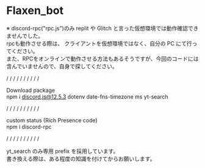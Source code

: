 # Flaxen_bot

※ discord-rpc("rpc.js")のみ replit や Glitch と言った仮想環境では動作確認できませんでした。
\
rpcも動作させる際は、 クライアントを仮想環境ではなく、自分の PC にて行ってください。
\
また、RPCをオンラインで動作させる方法もあるそうですが、今回のコードには含んでいませんので、自身で探してください。


/ / / / / / / / / /

Download package
\
npm i discord.js@12.5.3 dotenv date-fns-timezone ms yt-search

/ / / / / / / / / /

custom status (Rich Presence code)
\
npm i discord-rpc

/ / / / / / / / / /

yt_search のみ専用 prefix を採用しています。
\
書き換える際は、ある程度の知識を付けてからお願いします。
